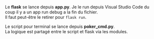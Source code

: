 Le **flask** se lance depuis **app.py**. Je le run depuis Visual Studio Code du coup il y a un app run debug a la fin du fichier.<br/>
Il faut peut-être le retirer pour `flask run`.

Le script pour terminal se lance depuis **poker_cmd.py**.<br/>
La logique est partagé entre le script et flask via les modules.